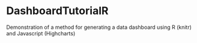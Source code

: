 # DashboardTutorialR
Demonstration of a method for generating a data dashboard using R (knitr) and Javascript (Highcharts)
